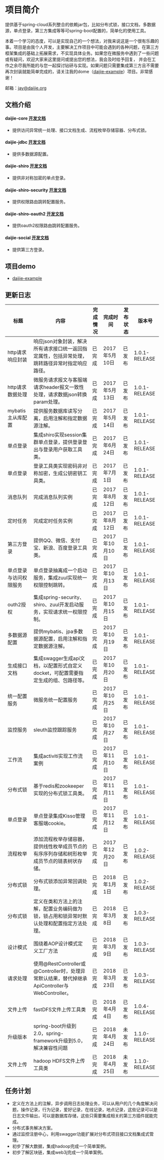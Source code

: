 # 项目简介
提供基于spring-cloud系列整合的依赖jar包，比如分布式锁，接口文档，多数据源，单点登录，第三方集成等等可spring-boot配置的，简单化的使用工具。

本着一个学习的态度，可以是实现自己的一个想法，对我来说这是一个很有乐趣的事。项目是由我个人开发，主要解决工作项目中可能会遇到的各种问题，在第三方框架集成的基础上拓展需求，不实现具体业务。如果您在微服务中遇到了一些问题或有疑问，欢迎大家来这里提问或提出您的想法，我会及时给予回复，
并会在工作之余尽我所能的与您一起探讨钻研与实现。如果问题只需要集成第三方且不需要再次封装就能简单完成的，请关注我的dome（[daijie-example](https://github.com/daijiejay/daijie-example "demo")）项目。非常感谢！

邮箱：jay@daijie.org
## 文档介绍 
#### daijie-core [开发文档](https://github.com/daijiejay/daijie/tree/master/daijie-core)
* 提供访问异常统一处理、接口文档生成、流程枚举存储容器、分布式锁。
#### daijie-jdbc [开发文档](https://github.com/daijiejay/daijie/tree/master/daijie-jdbc)
* 提供多数据源配置。
#### daijie-shiro [开发文档](https://github.com/daijiejay/daijie/tree/master/daijie-shiro)
* 提供非对称加密的单点登录。
#### daijie-shiro-security [开发文档](https://github.com/daijiejay/daijie/tree/master/daijie-shiro-security)
* 提供权限路由跳转配置服务。
#### daijie-shiro-oauth2 [开发文档](https://github.com/daijiejay/daijie/tree/master/daijie-shiro-oauth2)
* 提供oauth2权限路由跳转配置服务。
#### daijie-social [开发文档](https://github.com/daijiejay/daijie/tree/master/daijie-social)
* 提供第三方登录。
## 项目demo
* [daijie-example](https://github.com/daijiejay/daijie-example "demo")

## 更新日志
标题 | 内容 | 完成情况 | 完成时间 | 发布状态 | 版本号
---|---|---|---|---|---
http请求响应封装 | 响应json对象封装，解决所有请求接口统一返回指定属性，包括异常处理，跳转路径异常时指定响应路径。 | 已完成 | 2017年5月10日 | 已发布 | 1.0.1-RELEASE
http请求数据处理 | 微服务请求报文与客服端请求header报文一致性处理，请求数据json转换param处理。 | 已完成 | 2017年5月13日 | 已发布 | 1.0.1-RELEASE
mybatis主从库配置 | 提供服务数据库读写分离，启用注解和指定数据源注解。 | 已完成 | 2017年5月14日 | 已发布 | 1.0.1-RELEASE
单点登录 | 集成shiro实现session集群单点登录，提供登录登出与登录用户获取工具类。 | 已完成 | 2017年6月24日 | 已发布 | 1.0.1-RELEASE
单点登录 | 登录工具类实现密码非对称加密，生成公钥密钥工具类。 | 已完成 | 2017年7月1日 | 已发布 | 1.0.1-RELEASE
消息队列 | 完成消息队列实例 | 已完成 | 2017年8月12日 | 已发布 | 1.0.1-RELEASE
定时任务 | 完成定时任务实例 | 已完成 | 2017年8月12日 | 已发布 | 1.0.1-RELEASE
第三方登录 | 提供QQ、微信、支付宝、新浪、百度登录工具类。 | 已完成 | 2017年10月10日 | 已发布 | 1.0.1-RELEASE
单点登录与访问权限服务 | 单点登录抽离成一个启动服务，集成zuul实现统一权限控制跳转。 | 已完成 | 2017年10月13日 | 已发布 | 1.0.1-RELEASE
outh2授权 | 集成spring-security、shiro、zuul开发启动服务，实现请求统一权限控制。 | 已完成 | 2017年10月15日 | 已发布 | 1.0.1-RELEASE
多数据源配置 | 提供mybatis、jpa多数据源配置，启用注解和指定数据源注解。 | 已完成 | 2017年10月19日 | 已发布 | 1.0.1-RELEASE
生成接口文档 | 集成swagger生成api文档，以配置形式自定义docket，可配置需要指定生成的组、包路径等。 | 已完成 | 2017年10月20日 | 已发布 | 1.0.1-RELEASE
统一配置服务 | 微服务统一配置服务 | 已完成 | 2017年10月25日 | 已发布 | 1.0.1-RELEASE
监控服务 | sleuth监控跟踪服务 | 已完成 | 2017年10月27日 |	已发布 | 1.0.1-RELEASE
工作流 | 集成activiti实现工作流案例 | 已完成 | 2017年11月10日 | 已发布 | 1.0.1-RELEASE
分布式锁 | 基于redis和zookeeper实现的分布式锁工具类。 | 已完成 | 2017年11月11日 | 已发布 | 1.0.1-RELEASE
单点登录 | 单点登录集成Kisso管理客服端cookie。 | 已完成 | 	2017年11月12日 | 已发布 | 1.0.1-RELEASE
流程枚举 | 添加流程枚举存储容器，提供线性枚举成员节点的有序序列存储和树形枚举成员节点的链表树状存储。 | 已完成 | 2017年12月20日 | 已发布 | 1.0.2-RELEASE
分布式锁 | 分布式锁添加异常回调处理。 | 已完成 | 2018年1月1日 | 已发布 | 1.0.2-RELEASE
分布式锁 | 定义在类和方法上的注解，配置业务编码做为锁，锁占用和锁异常时默认处理和配置指定方法处理。 | 已完成 | 2018年3月8日 | 已发布 | 1.0.3-RELEASE
设计模式 | 围绕着AOP设计模式定义工厂方法 | 已完成 | 2018年3月9日 | 已发布 | 1.0.3-RELEASE
请求处理 | 使用@RestController或@Controller时，处理异常默认结果，替代掉继承ApiController与WebController。 | 已完成 | 2018年3月23日 | 已发布 | 1.0.3-RELEASE
文件上传 | fastDFS文件上传工具类 | 已完成 | 2018年4月4日 | 已发布 | 1.0.4-RELEASE
升级版本 | spring-boot升级到2.0，spring-framework升级到5.0，解决兼容性问题 | 已完成 | 2018年4月24日 | 未发布 | 1.1.0-RELEASE
文件上传 | hadoop HDFS文件上传工具类 | 已完成 | 2018年4月25日 | 未发布 | 1.1.0-RELEASE

## 任务计划
* 定义在方法上的注解，异步调用日志处理业务，可以从用户的几个角度解决问题，操作记录，行为记录，爱好记录，在线记录，地点记录，这些记录可以是日志文件输出，可以是数据库存储，这些只需要集成相关的第三方插件就能完成。
* 分布式事务解决方案。 
* 通过监控注册中心，利用swagger功能扩展对分布式项目接口文档集成式管理。
* 初步了解大数据，集成hadoop完成一个简单案例。
* 初步了解区块链，集成web3j完成一个简单案例。
